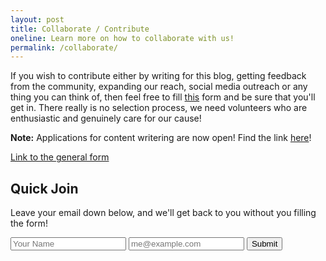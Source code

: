 ```yaml
---
layout: post
title: Collaborate / Contribute
oneline: Learn more on how to collaborate with us!
permalink: /collaborate/
---
```


If you wish to contribute either by writing for this blog, getting feedback from the community, expanding our reach, social media outreach or any thing you can think of, then feel free to fill [this][1] form and be sure that you'll get in. There really is no selection process, we need volunteers who are enthusiastic and genuinely care for our cause!

**Note:** Applications for content writering are now open! Find the link [here](https://forms.gle/jSrrTJcHF7syCJDf7)!

[Link to the general form][1]

[1]: https://forms.gle/WH3qZvpo6BmqiYD77

## Quick Join

Leave your email down below, and we'll get back to you without you filling the form!

<div class="newsletter_contents noselect">
    <form autocomplete="off" name="email-collab" method="POST" data-netlify="true" action="/success">
        <input type="text" required class="email_input" placeholder="Your Name" name="name" id="bd-email" />
        <input type="email" required class="email_input" placeholder="me@example.com" name="email" id="bd-email" />
        <input type="hidden" value="1" name="embed" />
        <button class="join-button" type="submit">Submit</button>
    </form>
</div>
